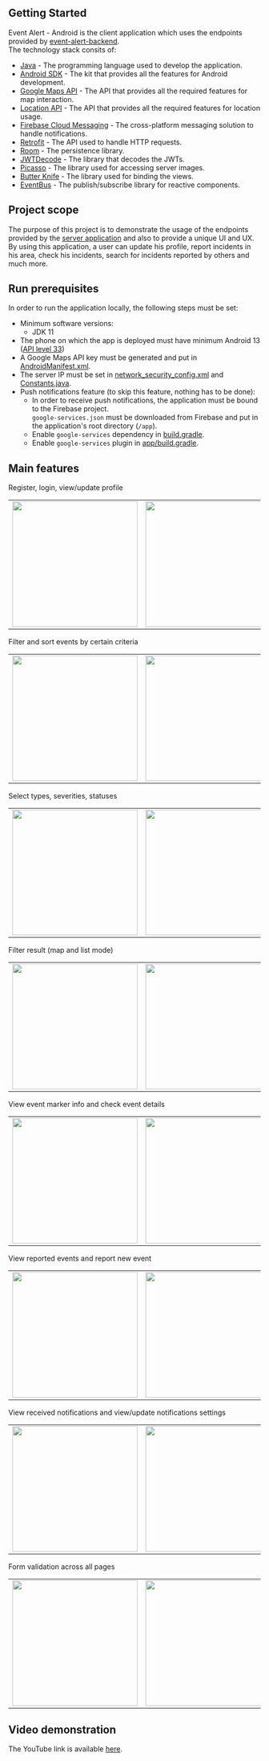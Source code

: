 ## Getting Started
Event Alert - Android is the client application which uses the endpoints provided by [event-alert-backend](https://github.com/adrianscarlatescu/event-alert-backend).<br/>
The technology stack consits of:
* [Java](https://www.oracle.com/java/) - The programming language used to develop the application.
* [Android SDK](https://developer.android.com/about) - The kit that provides all the features for Android development.  
* [Google Maps API](https://developers.google.com/android/reference/com/google/android/gms/maps/package-summary) - The API that provides all the required features for map interaction.
* [Location API](https://developers.google.com/android/reference/com/google/android/gms/location/package-summary) - The API that provides all the required features for location usage.
* [Firebase Cloud Messaging](https://firebase.google.com/docs/cloud-messaging/android/client) - The cross-platform messaging solution to handle notifications.
* [Retrofit](https://square.github.io/retrofit/) - The API used to handle HTTP requests.
* [Room](https://developer.android.com/training/data-storage/room) - The persistence library.
* [JWTDecode](https://github.com/auth0/JWTDecode.Android) - The library that decodes the JWTs.
* [Picasso](https://square.github.io/picasso/) - The library used for accessing server images.
* [Butter Knife](https://jakewharton.github.io/butterknife/) - The library used for binding the views.
* [EventBus](https://github.com/greenrobot/EventBus) - The publish/subscribe library for reactive components.

## Project scope
The purpose of this project is to demonstrate the usage of the endpoints provided by the [server application](https://github.com/adrianscarlatescu/event-alert-backend) and also to provide a unique UI and UX.
By using this application, a user can update his profile, report incidents in his area, check his incidents, search for incidents reported by others and much more.

## Run prerequisites
In order to run the application locally, the following steps must be set:
* Minimum software versions:
  * JDK 11
* The phone on which the app is deployed must have minimum Android 13 ([API level 33](https://developer.android.com/about/versions/13))
* A Google Maps API key must be generated and put in [AndroidManifest.xml](https://github.com/adrianscarlatescu/event-alert-android/blob/master/app/src/main/AndroidManifest.xml#L29).
* The server IP must be set in [network_security_config.xml](https://github.com/adrianscarlatescu/event-alert-android/blob/master/app/src/main/res/xml/network_security_config.xml#L4) and [Constants.java](https://github.com/adrianscarlatescu/event-alert-android/blob/master/app/src/main/java/com/as/eventalertandroid/defaults/Constants.java#L5).
* Push notifications feature (to skip this feature, nothing has to be done):
    * In order to receive push notifications, the application must be bound to the Firebase project.<br/> 
    `google-services.json` must be downloaded from Firebase and put in the application's root directory (`/app`).
    * Enable `google-services` dependency in [build.gradle](https://github.com/adrianscarlatescu/event-alert-android/blob/master/build.gradle#L10).
    * Enable `google-services` plugin in [app/build.gradle](https://github.com/adrianscarlatescu/event-alert-android/blob/master/app/build.gradle#L2).

## Main features
Register, login, view/update profile
<table>
 <tr>
  <td><img src="app/src/main/res/readme/capture_auth_login.jpg" width="250"></td>
  <td><img src="app/src/main/res/readme/capture_auth_register.jpg" width="250"></td>
  <td><img src="app/src/main/res/readme/capture_profile.jpg" width="250"></td>
 </tr>
</table>

Filter and sort events by certain criteria
<table>
 <tr>
  <td><img src="app/src/main/res/readme/capture_filter.jpg" width="250"></td>
  <td><img src="app/src/main/res/readme/capture_order.jpg" width="250"></td>
 </tr>
</table>

Select types, severities, statuses
<table>
 <tr>
  <td><img src="app/src/main/res/readme/capture_select_types.jpg" width="250"></td>
  <td><img src="app/src/main/res/readme/capture_select_severities.jpg" width="250"></td>
  <td><img src="app/src/main/res/readme/capture_select_statuses.jpg" width="250"></td>
 </tr>
</table>

Filter result (map and list mode)
<table>
 <tr>
  <td><img src="app/src/main/res/readme/capture_map.jpg" width="250"></td>
  <td><img src="app/src/main/res/readme/capture_list.jpg" width="250"></td>
 </tr>
</table>

View event marker info and check event details
<table>
 <tr>
  <td><img src="app/src/main/res/readme/capture_map_marker.jpg" width="250"></td>
  <td><img src="app/src/main/res/readme/capture_event_details.jpg" width="250"></td>
 </tr>
</table>

View reported events and report new event
<table>
 <tr>
  <td><img src="app/src/main/res/readme/capture_reporter.jpg" width="250"></td>
  <td><img src="app/src/main/res/readme/capture_report_new_event.jpg" width="250"></td>
 </tr>
</table>

View received notifications and view/update notifications settings
<table>
 <tr>
  <td><img src="app/src/main/res/readme/capture_notifications.jpg" width="250"></td>
  <td><img src="app/src/main/res/readme/capture_notifications_settings.jpg" width="250"></td>
 </tr>
</table>

Form validation across all pages
<table>
 <tr>
  <td><img src="app/src/main/res/readme/capture_validation_filter.jpg" width="250"></td>
  <td><img src="app/src/main/res/readme/capture_validation_report_new_event.jpg" width="250"></td>
  <td><img src="app/src/main/res/readme/capture_validation_profile.jpg" width="250"></td>
 </tr>
</table>

## Video demonstration
The YouTube link is available [here](https://youtu.be/ZYwglkR6AvI).